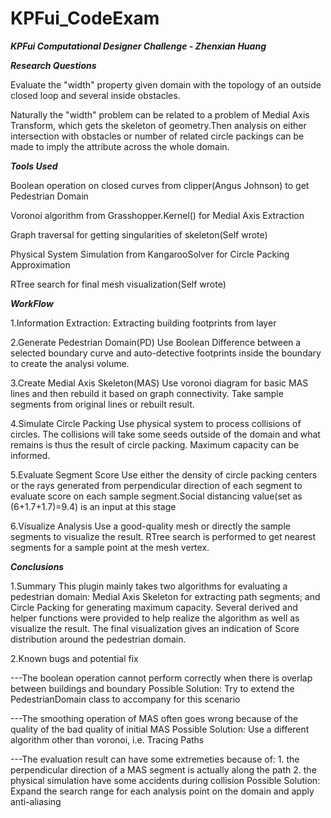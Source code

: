 # KPFui_CodeExam


___KPFui Computational Designer Challenge - Zhenxian Huang___



___Research Questions___

Evaluate the "width" property given domain with the topology of an outside closed loop and several inside obstacles.

Naturally the "width" problem can be related to a problem of Medial Axis Transform, which gets the skeleton of geometry.Then analysis on either intersection with obstacles or number of related circle packings can be made to imply the attribute across the whole domain.



___Tools Used___

Boolean operation on closed curves from clipper(Angus Johnson) to get Pedestrian Domain

Voronoi algorithm from Grasshopper.Kernel() for Medial Axis Extraction

Graph traversal for getting singularities of skeleton(Self wrote)

Physical System Simulation from KangarooSolver for Circle Packing Approximation

RTree search for final mesh visualization(Self wrote)



___WorkFlow___

1.Information Extraction:
	Extracting building footprints from layer

2.Generate Pedestrian Domain(PD)
	Use Boolean Difference between a selected boundary curve and auto-detective footprints inside the boundary to create the analysi volume.

3.Create Medial Axis Skeleton(MAS)
	Use voronoi diagram for basic MAS lines and then rebuild it based on graph connectivity. Take sample segments from original lines or rebuilt result.

4.Simulate Circle Packing
	Use physical system to process collisions of circles. The collisions will take some seeds outside of the domain and what remains is thus the result of circle packing. Maximum capacity can be informed.

5.Evaluate Segment Score
	Use either the density of circle packing centers or the rays generated from perpendicular direction of each segment to evaluate score on each sample segment.Social distancing value(set as (6+1.7+1.7)=9.4) is an input at this stage

6.Visualize Analysis
	Use a good-quality mesh or directly the sample segments to visualize the result. RTree search is performed to get nearest segments for a sample point at the mesh vertex.



___Conclusions___

1.Summary
This plugin mainly takes two algorithms for evaluating a pedestrian domain: Medial Axis Skeleton for extracting path segments; and Circle Packing for generating maximum capacity. Several derived and helper functions were provided to help realize the algorithm as well as visualize the result. The final visualization gives an indication of Score distribution around the pedestrian domain.

2.Known bugs and potential fix

---The boolean operation cannot perform correctly when there is overlap between buildings and boundary
Possible Solution: Try to extend the PedestrianDomain class to accompany for this scenario

---The smoothing operation of MAS often goes wrong because of the quality of the bad quality of initial MAS
Possible Solution: Use a different algorithm other than voronoi, i.e. Tracing Paths

---The evaluation result can have some extremeties because of:
	1. the perpendicular direction of a MAS segment is actually along the path
	2. the physical simulation have some accidents during collision
Possible Solution: Expand the search range for each analysis point on the domain and apply anti-aliasing

